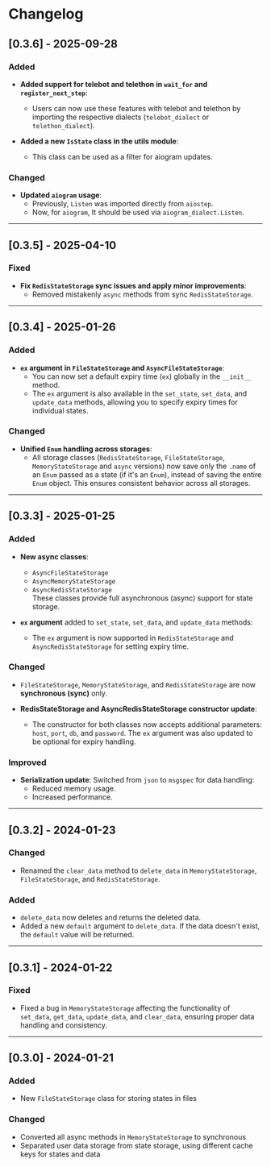 # Changelog

## [0.3.6] - 2025-09-28

### Added
- **Added support for telebot and telethon in `wait_for` and `register_next_step`**:
  - Users can now use these features with telebot and telethon by importing the respective dialects (`telebot_dialect` or `telethon_dialect`).

- **Added a new `IsState` class in the utils module**:
  - This class can be used as a filter for aiogram updates.

### Changed
- **Updated `aiogram` usage**:
  - Previously, `Listen` was imported directly from `aiostep`.
  - Now, for `aiogram`, It should be used via `aiogram_dialect.Listen`.

---

## [0.3.5] - 2025-04-10

### Fixed
- **Fix `RedisStateStorage` sync issues and apply minor improvements**:
  - Removed mistakenly `async` methods from sync `RedisStateStorage`.

---

## [0.3.4] - 2025-01-26

### Added
- **`ex` argument in `FileStateStorage` and `AsyncFileStateStorage`**:
  - You can now set a default expiry time (`ex`) globally in the `__init__` method.
  - The `ex` argument is also available in the `set_state`, `set_data`, and `update_data` methods, allowing you to specify expiry times for individual states.

### Changed
- **Unified `Enum` handling across storages**:
  - All storage classes (`RedisStateStorage`, `FileStateStorage`, `MemoryStateStorage` and `async` versions) now save only the `.name` of an `Enum` passed as a state (if it's an `Enum`), instead of saving the entire `Enum` object. This ensures consistent behavior across all storages.

---

## [0.3.3] - 2025-01-25

### Added
- **New async classes**:
  - `AsyncFileStateStorage`
  - `AsyncMemoryStateStorage`
  - `AsyncRedisStateStorage`  
  These classes provide full asynchronous (async) support for state storage.

- **`ex` argument** added to `set_state`, `set_data`, and `update_data` methods:
  - The `ex` argument is now supported in `RedisStateStorage` and `AsyncRedisStateStorage` for setting expiry time.

### Changed
- `FileStateStorage`, `MemoryStateStorage`, and `RedisStateStorage` are now **synchronous (sync)** only.
  
- **RedisStateStorage and AsyncRedisStateStorage constructor update**:
  - The constructor for both classes now accepts additional parameters: `host`, `port`, `db`, and `password`. The `ex` argument was also updated to be optional for expiry handling.

### Improved
- **Serialization update**: Switched from `json` to `msgspec` for data handling:
  - Reduced memory usage.
  - Increased performance.

---

## [0.3.2] - 2024-01-23

### Changed
- Renamed the `clear_data` method to `delete_data` in `MemoryStateStorage`, `FileStateStorage`, and `RedisStateStorage`.

### Added
- `delete_data` now deletes and returns the deleted data.
- Added a new `default` argument to `delete_data`. If the data doesn't exist, the `default` value will be returned.

---

## [0.3.1] - 2024-01-22

### Fixed
- Fixed a bug in `MemoryStateStorage` affecting the functionality of `set_data`, `get_data`, `update_data`, and `clear_data`, ensuring proper data handling and consistency.

---

## [0.3.0] - 2024-01-21

### Added
- New `FileStateStorage` class for storing states in files

### Changed
- Converted all async methods in `MemoryStateStorage` to synchronous
- Separated user data storage from state storage, using different cache keys for states and data
